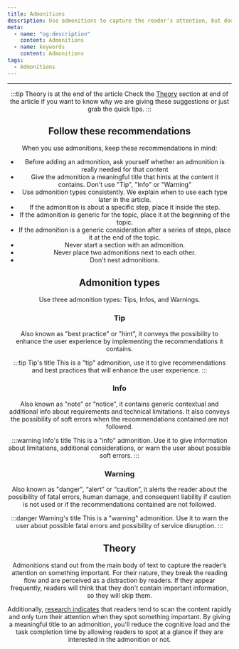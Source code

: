 ```yaml
---
title: Admonitions
description: Use admonitions to capture the reader’s attention, but don't overuse them.
meta:
  - name: "og:description"
    content: Admonitions
  - name: keywords
    content: Admonitions
tags:
  - Admonitions
---
```


<Header/>

---

:::tip Theory is at the end of the article
Check the [Theory](#theory) section at end of the article if you want to know why we are giving these suggestions
or just grab the quick tips.
:::

## Follow these recommendations

When you use admonitions, keep these recommendations in mind:

- Before adding an admonition, ask yourself whether an admonition is really needed for that content
- Give the admonition a meaningful title that hints at the content it contains. Don't use "Tip", "Info" or "Warning"
- Use admonition types consistently. We explain when to use each type later in the article.
- If the admonition is about a specific step, place it inside the step.
- If the admonition is generic for the topic, place it at the beginning of the topic.
- If the admonition is a generic consideration after a series of steps, place it at the end of the topic.
- Never start a section with an admonition.
- Never place two admonitions next to each other.
- Don't nest admonitions.

## Admonition types

Use three admonition types: Tips, Infos, and Warnings.

### Tip

Also known as "best practice" or "hint", it conveys the possibility to enhance the user experience by implementing the recommendations it contains.

:::tip Tip's title
This is a "tip" admonition, use it to give recommendations and best practices that will enhance the user experience.
:::

### Info

Also known as "note" or “notice”, it contains generic contextual and additional info about requirements and technical limitations.
It also conveys the possibility of soft errors when the recommendations contained are not followed.

:::warning Info's title
This is a "info" admonition. Use it to give information about limitations, additional considerations, or warn the user about possible soft errors.
:::

### Warning

Also known as "danger", “alert” or “caution”, it alerts the reader about the possibility of fatal errors,
human damage, and consequent liability if caution is not used or if the recommendations contained are not followed.

:::danger Warning's title
This is a "warning" admonition. Use it to warn the user about possible fatal errors and possibility of service disruption.
:::

## Theory

Admonitions stand out from the main body of text to capture the reader’s attention on something important.
For their nature, they break the reading flow and are perceived as a distraction by readers.
If they appear frequently, readers will think that they don't contain important information, so they will skip them.

Additionally, [research indicates](https://www.nngroup.com/articles/how-users-read-on-the-web/ "How users read on the Web by Nielsen Norman Group") that readers tend to scan the content rapidly
and only turn their attention when they spot something important.
By giving a meaningful title to an admonition, you'll reduce the cognitive load and the task completion time
by allowing readers to spot at a glance if they are interested in the admonition or not.